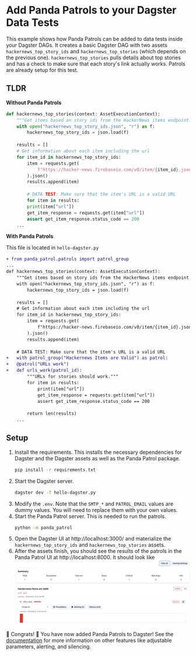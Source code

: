 # Add Panda Patrols to your Dagster Data Tests
This example shows how Panda Patrols can be added to data tests inside your Dagster DAGs. It creates a basic Dagster DAG with two assets `hackernews_top_story_ids` and `hackernews_top_stories` (which depends on the previous one). `hackernews_top_stories` pulls details about top stories and has a check to make sure that each story's link actually works. Patrols are already setup for this test. 

## TLDR
**Without Panda Patrols**
```python
def hackernews_top_stories(context: AssetExecutionContext):
    """Get items based on story ids from the HackerNews items endpoint."""
    with open("hackernews_top_story_ids.json", "r") as f:
        hackernews_top_story_ids = json.load(f)

    results = []
	# Get information about each item including the url
    for item_id in hackernews_top_story_ids:
        item = requests.get(
            f"https://hacker-news.firebaseio.com/v0/item/{item_id}.json"
        ).json()
        results.append(item)

        # DATA TEST: Make sure that the item's URL is a valid URL
        for item in results:
		print(item["url"])
		get_item_response = requests.get(item["url"])
		assert get_item_response.status_code == 200
    ...
```
**With Panda Patrols**

This file is located in `hello-dagster.py`
```diff
+ from panda_patrol.patrols import patrol_group
...
def hackernews_top_stories(context: AssetExecutionContext):
    """Get items based on story ids from the HackerNews items endpoint."""
    with open("hackernews_top_story_ids.json", "r") as f:
        hackernews_top_story_ids = json.load(f)

    results = []
	# Get information about each item including the url
    for item_id in hackernews_top_story_ids:
        item = requests.get(
            f"https://hacker-news.firebaseio.com/v0/item/{item_id}.json"
        ).json()
        results.append(item)

    # DATA TEST: Make sure that the item's URL is a valid URL
+   with patrol_group("Hackernews Items are Valid") as patrol:
+	@patrol("URLs work")
+	def urls_work(patrol_id):
		"""URLs for stories should work."""
		for item in results:
			print(item["url"])
			get_item_response = requests.get(item["url"])
			assert get_item_response.status_code == 200
		
		return len(results)
    ...
```

## Setup
1. Install the requirements. This installs the necessary dependencies for Dagster and the Dagster assets as well as the Panda Patrol package.
    ```bash
    pip install -r requirements.txt
    ```
2. Start the Dagster server.
    ```bash
    dagster dev -f hello-dagster.py
    ```
3. Modify the `.env`. Note that the `SMTP_*` and `PATROL_EMAIL` values are dummy values. You will need to replace them with your own values. 
4. Start the Panda Patrol server. This is needed to run the patrols.
    ```bash
    python -m panda_patrol
    ```
5. Open the Dagster UI at http://localhost:3000/ and materialize the `hackernews_top_story_ids` and `hackernews_top_stories` assets.
6. After the assets finish, you should see the results of the patrols in the Panda Patrol UI at http://localhost:8000. It should look like
    ![Panda Patrol UI](result.png)

:tada: Congrats! :tada: You have now added Panda Patrols to Dagster! See the [documentation](https://github.com/aivanzhang/panda_patrol/wiki) for more information on other features like adjustable parameters, alerting, and silencing.